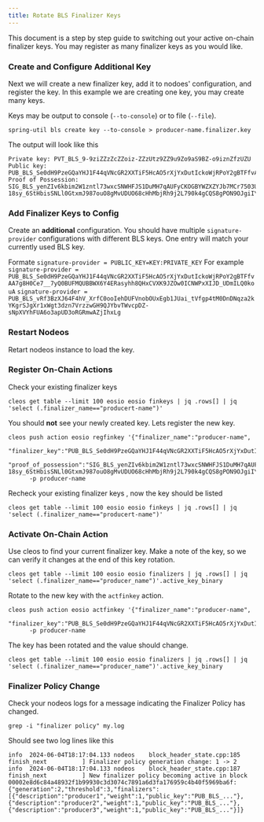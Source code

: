 ```yaml
---
title: Rotate BLS Finalizer Keys
---
```


This document is a step by step guide to switching out your active on-chain finalizer keys. You may register as many finalizer keys as you would like.

### Create and Configure Additional Key
Next we will create a new finalizer key, add it to nodoes' configuration, and register the key. In this example we are creating one key, you may create many keys.

Keys may be output to console (`--to-console`) or to file (`--file`).
```
spring-util bls create key --to-console > producer-name.finalizer.key
```
The output will look like this
```
Private key: PVT_BLS_9-9ziZZzZcZZoiz-ZZzUtz9ZZ9u9Zo9aS9BZ-o9iznZfzUZU
Public key: PUB_BLS_Se0dH9PzeGQaYHJ1F44qVNcGR2XXTiF5HcAO5rXjYxDutIckoWjRPoY2gBTFfvAA7g8H0Ce7__7yQ0BUFMQUBBWX6Y4ERasyhh8QHxCVXK9JZOw0ICNWPxXIJD_UDmILQ0kouA
Proof of Possession: SIG_BLS_yenZIv6kbim2W1zntl73wxcSNWHFJS1DuMH7qAUFyCKOGBYWZXZYJb7MCr7503ULWiJTAwLUyjmSbXPw38BW9n6UE8r6MpjYKgxlSI2Ezuwzp-18sy_6StHbisSNLl0GtxmJ987ouO8gMvUDUO68cHhMbjRh9j2L790k4gCQS8gPON9OJgiIY9JgYraTB04FyAdpmc_3JCauU4nSwo3xYjS9NUVqgbuJR2lbQDjTPp5VR3z5OrOrNhaw2tewIkEJyxeZmg
```

### Add Finalizer Keys to Config
Create an **additional** configuration. You should have multiple `signature-provider` configurations with different BLS keys. One entry will match your currently used BLS key.

Formate
`signature-provider = PUBLIC_KEY=KEY:PRIVATE_KEY`
For example
`signature-provider = PUB_BLS_Se0dH9PzeGQaYHJ1F44qVNcGR2XXTiF5HcAO5rXjYxDutIckoWjRPoY2gBTFfvAA7g8H0Ce7__7yQ0BUFMQUBBWX6Y4ERasyhh8QHxCVXK9JZOw0ICNWPxXIJD_UDmILQ0kouA`
`signature-provider = PUB_BLS_vRf3BzXJ64F4hV_XrfC0ooIehDUFVnobOUxEgb1JUai_tVfgp4tM0DnDNqza2kYKgrSJgXr1xWgt3dzn7VrzzwGH9QJYbvTWvcpDZ-sNpXVYhFUA6o3apUD3oRGRmwAZjIhxLg`

### Restart Nodeos
Retart nodeos instance to load the key.

### Register On-Chain Actions
Check your existing finalizer keys
```
cleos get table --limit 100 eosio eosio finkeys | jq .rows[] | jq  'select (.finalizer_name=="producert-name")'
```

You should **not** see your newly created key. Lets register the new key.

```
cleos push action eosio regfinkey '{"finalizer_name":"producer-name",
      "finalizer_key":"PUB_BLS_Se0dH9PzeGQaYHJ1F44qVNcGR2XXTiF5HcAO5rXjYxDutIckoWjRPoY2gBTFfvAA7g8H0Ce7__7yQ0BUFMQUBBWX6Y4ERasyhh8QHxCVXK9JZOw0ICNWPxXIJD_UDmILQ0kouA",
      "proof_of_possession":"SIG_BLS_yenZIv6kbim2W1zntl73wxcSNWHFJS1DuMH7qAUFyCKOGBYWZXZYJb7MCr7503ULWiJTAwLUyjmSbXPw38BW9n6UE8r6MpjYKgxlSI2Ezuwzp-18sy_6StHbisSNLl0GtxmJ987ouO8gMvUDUO68cHhMbjRh9j2L790k4gCQS8gPON9OJgiIY9JgYraTB04FyAdpmc_3JCauU4nSwo3xYjS9NUVqgbuJR2lbQDjTPp5VR3z5OrOrNhaw2tewIkEJyxeZmg"}'
      -p producer-name
```

Recheck your existing finalizer keys , now the key should be listed
```
cleos get table --limit 100 eosio eosio finkeys | jq .rows[] | jq  'select (.finalizer_name=="producert-name")'
```

### Activate On-Chain Action
Use cleos to find your current finalizer key. Make a note of the key, so we can verify it changes at the end of this key rotation.
```
cleos get table --limit 100 eosio eosio finalizers | jq .rows[] | jq  'select (.finalizer_name=="producer_name")'.active_key_binary
```

Rotate to the new key with the `actfinkey` action.
```
cleos push action eosio actfinkey '{"finalizer_name":"producer-name",
      "finalizer_key":"PUB_BLS_Se0dH9PzeGQaYHJ1F44qVNcGR2XXTiF5HcAO5rXjYxDutIckoWjRPoY2gBTFfvAA7g8H0Ce7__7yQ0BUFMQUBBWX6Y4ERasyhh8QHxCVXK9JZOw0ICNWPxXIJD_UDmILQ0kouA"}'
      -p producer-name
```

The key has been rotated and the value should change.
```
cleos get table --limit 100 eosio eosio finalizers | jq .rows[] | jq  'select (.finalizer_name=="producer_name")'.active_key_binary
```

### Finalizer Policy Change
Check your nodeos logs for a message indicating the Finalizer Policy has changed.
```
grep -i "finalizer policy" my.log
```
Should see two log lines like this
```
info  2024-06-04T18:17:04.133 nodeos    block_header_state.cpp:185    finish_next          ] Finalizer policy generation change: 1 -> 2
info  2024-06-04T18:17:04.133 nodeos    block_header_state.cpp:187    finish_next          ] New finalizer policy becoming active in block 00002e8d6c84a48932f1b99930c3d3074c7891a6d3fa176959c4b40f5969ba6f: {"generation":2,"threshold":3,"finalizers":[{"description":"producer1","weight":1,"public_key":"PUB_BLS_..."},{"description":"producer2","weight":1,"public_key":"PUB_BLS_..."},{"description":"producer3","weight":1,"public_key":"PUB_BLS_..."}]}
```

